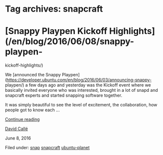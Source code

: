 





# Tag archives: snapcraft





#  [Snappy Playpen Kickoff Highlights](/en/blog/2016/06/08/snappy-playpen-
kickoff-highlights/)

We [announced the Snappy
Playpen](https://developer.ubuntu.com/en/blog/2016/06/03/announcing-snappy-
playpen/) a few days ago and yesterday was the Kickoff event where we
basically invited everyone who was interested, brought in a lot of snapd and
snapcraft experts and started snapping software together.

It was simply beautiful to see the level of excitement, the collaboration, how
people got to know each ...

[Continue reading](/en/blog/2016/06/08/snappy-playpen-kickoff-highlights/)

[David Callé](/en/blog/authors/davidc3/)

June 8, 2016

Filed under: [snap](/en/blog/tags/snap/) [snapcraft](/en/blog/tags/snapcraft/)
[ubuntu-planet](/en/blog/tags/ubuntu-planet/)








